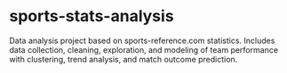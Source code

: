 # sports-stats-analysis
Data analysis project based on sports-reference.com statistics. Includes data collection, cleaning, exploration, and modeling of team performance with clustering, trend analysis, and match outcome prediction.
